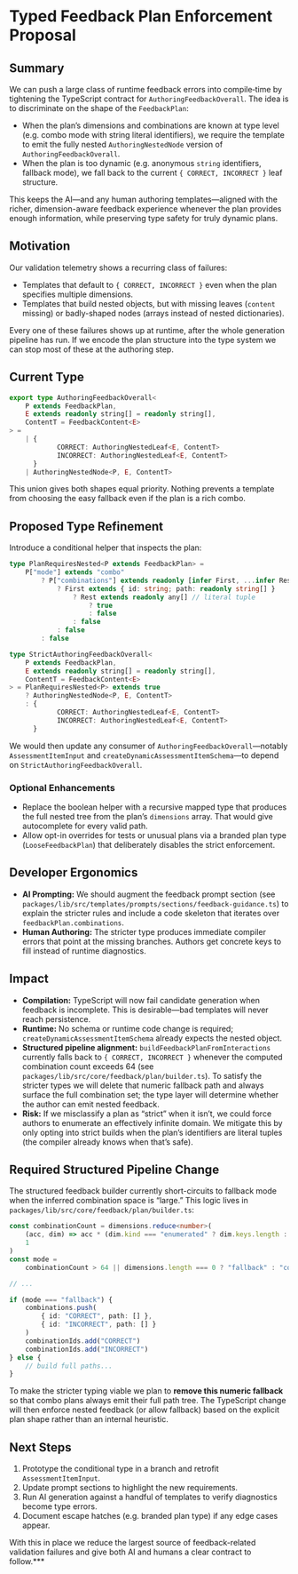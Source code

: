 # Typed Feedback Plan Enforcement Proposal

## Summary

We can push a large class of runtime feedback errors into compile‑time by tightening the TypeScript contract for `AuthoringFeedbackOverall`. The idea is to discriminate on the shape of the `FeedbackPlan`:

- When the plan’s dimensions and combinations are known at type level (e.g. combo mode with string literal identifiers), we require the template to emit the fully nested `AuthoringNestedNode` version of `AuthoringFeedbackOverall`.
- When the plan is too dynamic (e.g. anonymous `string` identifiers, fallback mode), we fall back to the current `{ CORRECT, INCORRECT }` leaf structure.

This keeps the AI—and any human authoring templates—aligned with the richer, dimension-aware feedback experience whenever the plan provides enough information, while preserving type safety for truly dynamic plans.

## Motivation

Our validation telemetry shows a recurring class of failures:

- Templates that default to `{ CORRECT, INCORRECT }` even when the plan specifies multiple dimensions.
- Templates that build nested objects, but with missing leaves (`content` missing) or badly-shaped nodes (arrays instead of nested dictionaries).

Every one of these failures shows up at runtime, after the whole generation pipeline has run. If we encode the plan structure into the type system we can stop most of these at the authoring step.

## Current Type

```ts
export type AuthoringFeedbackOverall<
	P extends FeedbackPlan,
	E extends readonly string[] = readonly string[],
	ContentT = FeedbackContent<E>
> =
	| {
			CORRECT: AuthoringNestedLeaf<E, ContentT>
			INCORRECT: AuthoringNestedLeaf<E, ContentT>
	  }
	| AuthoringNestedNode<P, E, ContentT>
```

This union gives both shapes equal priority. Nothing prevents a template from choosing the easy fallback even if the plan is a rich combo.

## Proposed Type Refinement

Introduce a conditional helper that inspects the plan:

```ts
type PlanRequiresNested<P extends FeedbackPlan> =
	P["mode"] extends "combo"
		? P["combinations"] extends readonly [infer First, ...infer Rest]
			? First extends { id: string; path: readonly string[] }
				? Rest extends readonly any[] // literal tuple
					? true
					: false
				: false
			: false
		: false

type StrictAuthoringFeedbackOverall<
	P extends FeedbackPlan,
	E extends readonly string[] = readonly string[],
	ContentT = FeedbackContent<E>
> = PlanRequiresNested<P> extends true
	? AuthoringNestedNode<P, E, ContentT>
	: {
			CORRECT: AuthoringNestedLeaf<E, ContentT>
			INCORRECT: AuthoringNestedLeaf<E, ContentT>
	  }
```

We would then update any consumer of `AuthoringFeedbackOverall`—notably `AssessmentItemInput` and `createDynamicAssessmentItemSchema`—to depend on `StrictAuthoringFeedbackOverall`.

### Optional Enhancements

- Replace the boolean helper with a recursive mapped type that produces the full nested tree from the plan’s `dimensions` array. That would give autocomplete for every valid path.
- Allow opt-in overrides for tests or unusual plans via a branded plan type (`LooseFeedbackPlan`) that deliberately disables the strict enforcement.

## Developer Ergonomics

- **AI Prompting:** We should augment the feedback prompt section (see `packages/lib/src/templates/prompts/sections/feedback-guidance.ts`) to explain the stricter rules and include a code skeleton that iterates over `feedbackPlan.combinations`.
- **Human Authoring:** The stricter type produces immediate compiler errors that point at the missing branches. Authors get concrete keys to fill instead of runtime diagnostics.

## Impact

- **Compilation:** TypeScript will now fail candidate generation when feedback is incomplete. This is desirable—bad templates will never reach persistence.
- **Runtime:** No schema or runtime code change is required; `createDynamicAssessmentItemSchema` already expects the nested object.
- **Structured pipeline alignment:** `buildFeedbackPlanFromInteractions` currently falls back to `{ CORRECT, INCORRECT }` whenever the computed combination count exceeds 64 (see `packages/lib/src/core/feedback/plan/builder.ts`). To satisfy the stricter types we will delete that numeric fallback path and always surface the full combination set; the type layer will determine whether the author can emit nested feedback.
- **Risk:** If we misclassify a plan as “strict” when it isn’t, we could force authors to enumerate an effectively infinite domain. We mitigate this by only opting into strict builds when the plan’s identifiers are literal tuples (the compiler already knows when that’s safe).

## Required Structured Pipeline Change

The structured feedback builder currently short-circuits to fallback mode when the inferred combination space is “large.” This logic lives in `packages/lib/src/core/feedback/plan/builder.ts`:

```ts
const combinationCount = dimensions.reduce<number>(
	(acc, dim) => acc * (dim.kind === "enumerated" ? dim.keys.length : 2),
	1
)
const mode =
	combinationCount > 64 || dimensions.length === 0 ? "fallback" : "combo"

// ...

if (mode === "fallback") {
	combinations.push(
		{ id: "CORRECT", path: [] },
		{ id: "INCORRECT", path: [] }
	)
	combinationIds.add("CORRECT")
	combinationIds.add("INCORRECT")
} else {
	// build full paths...
}
```

To make the stricter typing viable we plan to **remove this numeric fallback** so that combo plans always emit their full path tree. The TypeScript change will then enforce nested feedback (or allow fallback) based on the explicit plan shape rather than an internal heuristic.

## Next Steps

1. Prototype the conditional type in a branch and retrofit `AssessmentItemInput`.
2. Update prompt sections to highlight the new requirements.
3. Run AI generation against a handful of templates to verify diagnostics become type errors.
4. Document escape hatches (e.g. branded plan type) if any edge cases appear.

With this in place we reduce the largest source of feedback-related validation failures and give both AI and humans a clear contract to follow.***
